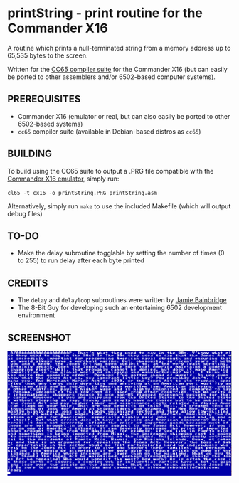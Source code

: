 # printString - print routine for the Commander X16

A routine which prints a null-terminated string from a memory address up to 65,535 bytes to the screen.

Written for the [CC65 compiler suite](https://cc65.github.io) for the Commander X16 (but can easily be ported to other assemblers and/or 6502-based computer systems).

## PREREQUISITES
* Commander X16 (emulator or real, but can also easily be ported to other 6502-based systems)
* `cc65` compiler suite (available in Debian-based distros as `cc65`)

## BUILDING
To build using the CC65 suite to output a .PRG file compatible with the [Commander X16 emulator](https://github.com/x16community/x16-emulator), simply run:

`cl65 -t cx16 -o printString.PRG printString.asm`

Alternatively, simply run `make` to use the included Makefile (which will output debug files)

## TO-DO
* Make the delay subroutine togglable by setting the number of times (0 to 255) to run delay after each byte printed

## CREDITS
* The `delay` and `delayloop` subroutines were written by [Jamie Bainbridge](https://superjamie.github.io/2020/01/14/delay-loop-in-6502-assembly)
* The 8-Bit Guy for developing such an entertaining 6502 development environment

## SCREENSHOT
![Screenshot of output of printScreen, using the Alex Boniello "Jones Act" copypasta as the sample text](printString.png)

